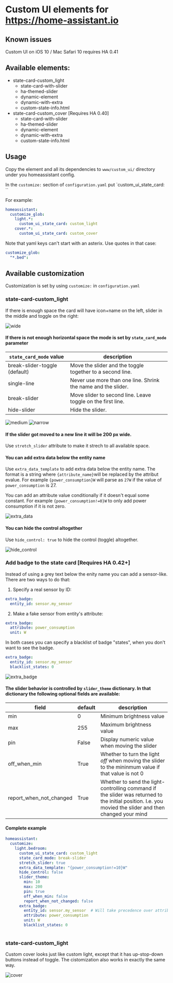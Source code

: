 # Custom UI elements for https://home-assistant.io

## Known issues
Custom UI on iOS 10 / Mac Safari 10 requires HA 0.41

## Available elements:
  * state-card-custom_light
    * state-card-with-slider
    * ha-themed-slider
    * dynamic-element
    * dynamic-with-extra
    * custom-state-info.html
  * state-card-custom_cover [Requires HA 0.40]
    * state-card-with-slider
    * ha-themed-slider
    * dynamic-element
    * dynamic-with-extra
    * custom-state-info.html

## Usage
Copy the element and all its dependencies to `www/custom_ui/` directory under you homeassistant config.

In the `customize:` section of `configuration.yaml` put `custom_ui_state_card: <element-name>``

For example:
```yaml
homeassistant:
  customize_glob:
    light.*:
      custom_ui_state_card: custom_light
    cover.*:
      custom_ui_state_card: custom_cover
```

Note that yaml keys can't start with an asterix. Use quotes in that case:
```yaml
customize_glob:
  "*.bed":
```
## Available customization

Customization is set by using `customize:` in `configuration.yaml`

### state-card-custom_light

If there is enough space the card will have icon+name on the left, slider in the middle and toggle on the right:

![wide](https://cloud.githubusercontent.com/assets/5478779/23335593/e344048e-fbc0-11e6-81fd-85466a6b98b2.png)

#### If there is not enough horizontal space the mode is set by `state_card_mode` parameter

| `state_card_mode` value | description |
| --- | --- |
| break-slider-toggle (default) | Move the slider and the toggle together to a second line. | 
| single-line | Never use more than one line. Shrink the name and the slider. |
| break-slider | Move slider to second line. Leave toggle on the first line.|
| hide-slider | Hide the slider.|

![medium](https://cloud.githubusercontent.com/assets/5478779/23335594/e909eee2-fbc0-11e6-8429-8648b89d6d13.png) ![narrow](https://cloud.githubusercontent.com/assets/5478779/23335595/eceaa92a-fbc0-11e6-9dff-018585f60ff0.png)

#### If the slider got moved to a new line it will be 200 px wide.
Use `stretch_slider` attribute to make it strech to all available space.

#### You can add extra data below the entity name
Use `extra_data_template` to add extra data below the entity name. The format is a string where `{attribute_name}`will be replaced by the attribut evalue.
For example `{power_consumption}W` will parse as `27W` if the value of `power_consumption` is 27.

You can add an attribute value conditionally if it doesn't equal some constant. For example `{power_consumption!=0}W` to only add power consumption if it is not zero.

![extra_data](https://cloud.githubusercontent.com/assets/5478779/24772032/8a7e90e0-1b18-11e7-9b3e-e36b56ef2417.png)

#### You can hide the control altogether
Use `hide_control: true` to hide the control (toggle) altogether.

![hide_control](https://cloud.githubusercontent.com/assets/5478779/24772031/8a7d546e-1b18-11e7-935a-4360eeb9ebc8.png)

### Add badge to the state card [Requires HA 0.42+]
Instead of using a grey text below the enity name you can add a sensor-like. There are two ways to do that:
1) Specify a real sensor by ID:
```yaml
extra_badge:
  entity_id: sensor.my_sensor
```
2) Make a fake sensor from entity's attribute:
```yaml
extra_badge:
  attribute: power_consumption
  unit: W
```

In both cases you can specify a blacklist of badge "states", when you don't want to see the badge.
```yaml
extra_badge:
  entity_id: sensor.my_sensor
  blacklist_states: 0
```

![extra_badge](https://cloud.githubusercontent.com/assets/5478779/24772030/8a7cc4ea-1b18-11e7-9313-f7654ffb0c71.png)

#### The slider behavior is controlled by `slider_theme` dictionary. In that dictionary the following optional fields are available:

| field | default | description |
| --- | --- | --- |
| min | 0 | Minimum brightness value |
| max | 255 | Maximum brightness value |
| pin | False | Display numeric value when moving the slider |
| off_when_min | True | Whether to turn the light *off* when moving the slider to the mininmum value if that value is not 0 |
| report_when_not_changed | True | Whether to send the light-controlling command if the slider was returned to the initial position. I.e. you movied the slider and then changed your mind |

#### Complete example
```yaml
homeassistant:
  customize:
    light.bedroom:
      custom_ui_state_card: custom_light
      state_card_mode: break-slider
      stretch_slider: true
      extra_data_template: "{power_consumption!=10}W"
      hide_control: false
      slider_theme:
        min: 10
        max: 200
        pin: true
        off_when_min: false
        report_when_not_changed: false
      extra_badge:
        entity_id: sensor.my_sensor  # Will take precedence over attribute and unit below.
        attribute: power_consumption
        unit: W
        blacklist_states: 0
        
```

### state-card-custom_light
Custom cover looks just like custom light, except that it has up-stop-down buttons instead of toggle. The cistomization also works in exactly the same way.

![cover](https://cloud.githubusercontent.com/assets/5478779/23921980/4eab7978-0909-11e7-8058-ad17a52d93c3.png)
